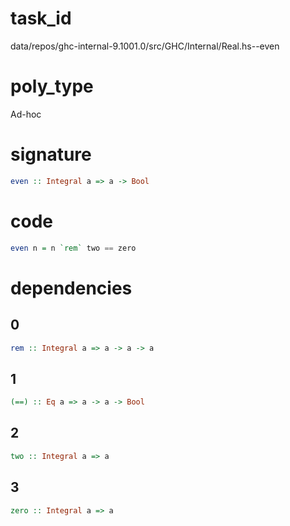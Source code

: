 
# task_id
data/repos/ghc-internal-9.1001.0/src/GHC/Internal/Real.hs--even

# poly_type
Ad-hoc

# signature
```haskell
even :: Integral a => a -> Bool
```   

# code
```haskell
even n = n `rem` two == zero
```

# dependencies
## 0
```haskell
rem :: Integral a => a -> a -> a
```
## 1
```haskell
(==) :: Eq a => a -> a -> Bool
```
## 2
```haskell
two :: Integral a => a
```
## 3
```haskell
zero :: Integral a => a
```